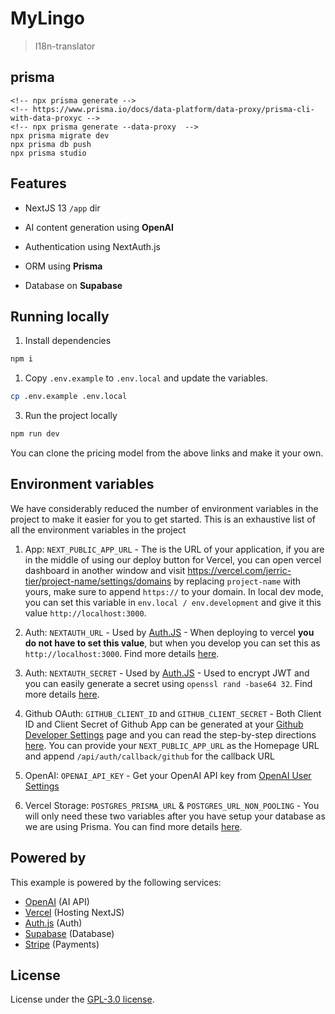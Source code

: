 <!-- https://egorkonovalov.github.io/flycatcher/posts/3/ -->

# MyLingo
> I18n-translator 

## prisma

```
<!-- npx prisma generate -->
<!-- https://www.prisma.io/docs/data-platform/data-proxy/prisma-cli-with-data-proxyc -->
<!-- npx prisma generate --data-proxy  -->
npx prisma migrate dev
npx prisma db push
npx prisma studio
```






## Features

- NextJS 13 `/app` dir
- AI content generation using **OpenAI**

- Authentication using NextAuth.js
- ORM using **Prisma**
- Database on **Supabase**



## Running locally

1. Install dependencies

```bash
npm i
```

1. Copy `.env.example` to `.env.local` and update the variables.

```bash
cp .env.example .env.local
```

3. Run the project locally

```bash
npm run dev
```


You can clone the pricing model from the above links and make it your own.

## Environment variables

We have considerably reduced the number of environment variables in the project to make it easier for you to get started. This is an exhaustive list of all the environment variables in the project

1. App: `NEXT_PUBLIC_APP_URL` - The is the URL of your application, if you are in the middle of using our deploy button for Vercel, you can open vercel dashboard in another window and visit https://vercel.com/jerric-tier/project-name/settings/domains by replacing `project-name` with yours, make sure to append `https://` to your domain. In local dev mode, you can set this variable in `env.local / env.development` and give it this value `http://localhost:3000`.
2. Auth: `NEXTAUTH_URL` - Used by [Auth.JS](https://authjs.dev/) - When deploying to vercel **you do not have to set this value**, but when you develop you can set this as `http://localhost:3000`. Find more details [here](https://next-auth.js.org/configuration/options#nextauth_url).
3. Auth: `NEXTAUTH_SECRET` - Used by [Auth.JS](https://authjs.dev/) - Used to encrypt JWT and you can easily generate a secret using `openssl rand -base64 32`. Find more details [here](https://next-auth.js.org/configuration/options#nextauth_secret).
4. Github OAuth: `GITHUB_CLIENT_ID` and `GITHUB_CLIENT_SECRET` - Both Client ID and Client Secret of Github App can be generated at your [Github Developer Settings](https://github.com/settings/developers) page and you can read the step-by-step directions [here](https://docs.github.com/en/apps/oauth-apps/building-oauth-apps/creating-an-oauth-app). You can provide your `NEXT_PUBLIC_APP_URL` as the Homepage URL and append `/api/auth/callback/github` for the callback URL

6. OpenAI: `OPENAI_API_KEY` - Get your OpenAI API key from [OpenAI User Settings](https://platform.openai.com/account/api-keys)
7. Vercel Storage: `POSTGRES_PRISMA_URL` & `POSTGRES_URL_NON_POOLING` - You will only need these two variables after you have setup your database as we are using Prisma. You can find more details [here](https://vercel.com/docs/storage/vercel-postgres/quickstart).

## Powered by

This example is powered by the following services:


- [OpenAI](https://openai.com/) (AI API)
- [Vercel](https://vercel.com/) (Hosting NextJS)
- [Auth.js](https://authjs.dev/) (Auth)
- [Supabase](https://supabase.com/)  (Database)
- [Stripe](https://stripe.com/) (Payments)

## License

License under the [GPL-3.0 license](/LICENSE.md).
